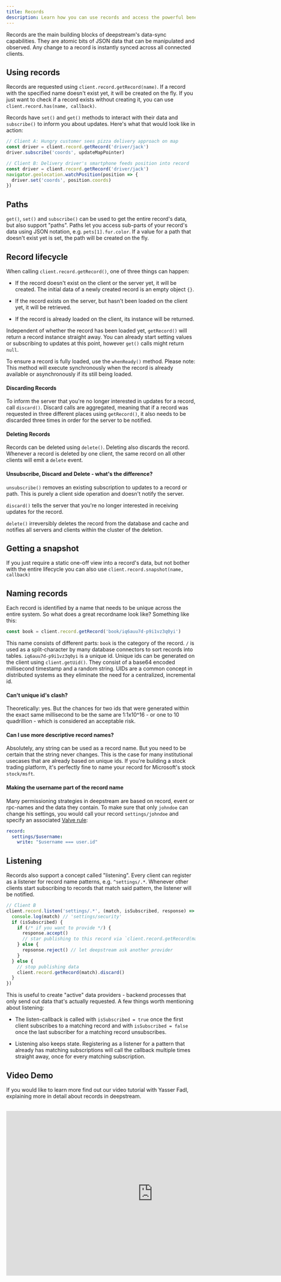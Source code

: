 ```yaml
---
title: Records
description: Learn how you can use records and access the powerful benefits of datasync
---
```


Records are the main building blocks of deepstream's data-sync capabilities. They are atomic bits of JSON data that can be manipulated and observed. Any change to a record is instantly synced across all connected clients.

## Using records
Records are requested using `client.record.getRecord(name)`. If a record with the specified name doesn't exist yet, it will be created on the fly. If you just want to check if a record exists without creating it, you can use `client.record.has(name, callback)`.

Records have `set()` and `get()` methods to interact with their data and `subscribe()` to inform you about updates. Here's what that would look like in action:

```javascript
// Client A: Hungry customer sees pizza delivery approach on map
const driver = client.record.getRecord('driver/jack')
driver.subscribe('coords', updateMapPointer)
```

```javascript
// Client B: Delivery driver's smartphone feeds position into record
const driver = client.record.getRecord('driver/jack')
navigator.geolocation.watchPosition(position => {
  driver.set('coords', position.coords)
})
```

## Paths
`get()`, `set()` and `subscribe()` can be used to get the entire record's data, but also support "paths". Paths let you access sub-parts of your record's data using JSON notation, e.g. `pets[1].fur.color`. If a value for a path that doesn't exist yet is set, the path will be created on the fly.

## Record lifecycle
When calling `client.record.getRecord()`, one of three things can happen:

- If the record doesn't exist on the client or the server yet, it will be created. The initial data of a newly created record is an empty object `{}`.

- If the record exists on the server, but hasn't been loaded on the client yet, it will be retrieved.

- If the record is already loaded on the client, its instance will be returned.

Independent of whether the record has been loaded yet, `getRecord()` will return a record instance straight away. You can already start setting values or subscribing to updates at this point, however `get()` calls might return `null`.

To ensure a record is fully loaded, use the `whenReady()` method. Please note: This method will execute synchronously when the record is already available or asynchronously if its still being loaded.

#### Discarding Records
To inform the server that you're no longer interested in updates for a record, call `discard()`. Discard calls are aggregated, meaning that if a record was requested in three different places using `getRecord()`, it also needs to be discarded three times in order for the server to be notified.

#### Deleting Records
Records can be deleted using `delete()`. Deleting also discards the record. Whenever a record is deleted by one client, the same record on all other clients will emit a `delete` event.

#### Unsubscribe, Discard and Delete - what's the difference?
`unsubscribe()` removes an existing subscription to updates to a record or path. This is purely a client side operation and doesn't notify the server.

`discard()` tells the server that you're no longer interested in receiving updates for the record.

`delete()` irreversibly deletes the record from the database and cache and notifies all servers and clients within the cluster of the deletion.

## Getting a snapshot
If you just require a static one-off view into a record's data, but not bother with the entire lifecycle you can also use `client.record.snapshot(name, callback)`

## Naming records
Each record is identified by a name that needs to be unique across the entire system. So what does a great recordname look like? Something like this:

```javascript
const book = client.record.getRecord('book/iq6auu7d-p9i1vz3q0yi')
```

This name consists of different parts: `book` is the category of the record. `/` is used as a split-character by many database connectors to sort records into tables. `iq6auu7d-p9i1vz3q0yi` is a unique id. Unique ids can be generated on the client using `client.getUid()`. They consist of a base64 encoded millisecond timestamp and a random string. UIDs are a common concept in distributed systems as they eliminate the need for a centralized, incremental id.

#### Can't unique id's clash?
Theoretically: yes. But the chances for two ids that were generated within the exact same millisecond to be the same are 1:1x10^16 - or one to 10 quadrillion - which is considered an acceptable risk.

#### Can I use more descriptive record names?
Absolutely, any string can be used as a record name. But you need to be certain that the string never changes. This is the case for many institutional usecases that are already based on unique ids. If you're building a stock trading platform, it's perfectly fine to name your record for Microsoft's stock `stock/msft`.

#### Making the username part of the record name
Many permissioning strategies in deepstream are based on record, event or
rpc-names and the data they contain.  To make sure that only `johndoe` can
change his settings, you would call your record `settings/johndoe` and specify
an associated [Valve rule](../permission-conf-simple/):

```yaml
record:
  settings/$username:
    write: "$username === user.id"
```

## Listening
Records also support a concept called "listening". Every client can register as a listener for record name patterns, e.g. `^settings/.*`. Whenever other clients start subscribing to records that match said pattern, the listener will be notified.

```javascript
// Client B
client.record.listen('settings/.*', (match, isSubscribed, response) => {
  console.log(match) // 'settings/security'
  if (isSubscribed) {
    if (/* if you want to provide */) {
      response.accept()
      // star publishing to this record via `client.record.getRecord(match).set(/* data */)`
    } else {
      repsonse.reject() // let deepstream ask another provider
    }
  } else {
    // stop publishing data
    client.record.getRecord(match).discard()
  }
})
```

This is useful to create "active" data providers - backend processes that only send out data that's actually requested. A few things worth mentioning about listening:

- The listen-callback is called with `isSubscribed = true` once the first client subscribes to a matching record and with `isSubscribed = false` once the last subscriber for a matching record unsubscribes.

- Listening also keeps state. Registering as a listener for a pattern that already has matching subscriptions will call the callback multiple times straight away, once for every matching subscription.


## Video Demo 
If you would like to learn more find out our video tutorial with Yasser Fadl, explaining more in detail about records in deepstream.


</br>
<iframe width="780" height="439" src="https://www.youtube.com/embed/kpsGDJlkCTE" frameborder="0" allowfullscreen></iframe>
